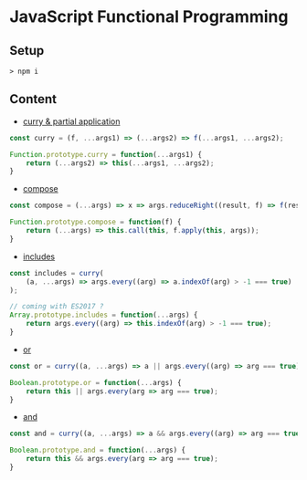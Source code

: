 # JavaScript Functional Programming

## Setup

`> npm i`

## Content


* [curry & partial application](./examples/partial-apply.js)

```js
const curry = (f, ...args1) => (...args2) => f(...args1, ...args2);

Function.prototype.curry = function(...args1) {
	return (...args2) => this(...args1, ...args2);
}
```

* [compose](./examples/compose.js)

```js
const compose = (...args) => x => args.reduceRight((result, f) => f(result), x);

Function.prototype.compose = function(f) {
	return (...args) => this.call(this, f.apply(this, args));
}
```

* [includes]('./examples/includes.js')

```js
const includes = curry(
	(a, ...args) => args.every((arg) => a.indexOf(arg) > -1 === true)
);

// coming with ES2017 ?
Array.prototype.includes = function(...args) {
	return args.every((arg) => this.indexOf(arg) > -1 === true);
}
```

* [or](./examples/or.js)

```js
const or = curry((a, ...args) => a || args.every((arg) => arg === true));

Boolean.prototype.or = function(...args) {
	return this || args.every(arg => arg === true);
}
```

* [and](./examples/and.js)

```js
const and = curry((a, ...args) => a && args.every((arg) => arg === true));

Boolean.prototype.and = function(...args) {
	return this && args.every(arg => arg === true);
}
```
